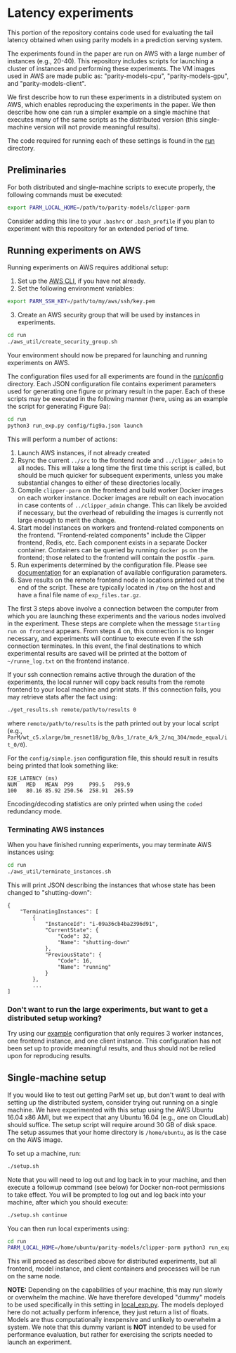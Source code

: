 # Latency experiments
This portion of the repository contains code used for evaluating the tail
latency obtained when using parity models in a prediction serving system.

The experiments found in the paper are run on AWS with a large number of
instances (e.g., 20-40). This repository includes scripts for launching a
cluster of instances and performing these experiments. The VM images used
in AWS are made public as: "parity-models-cpu", "parity-models-gpu", and
"parity-models-client".

We first describe how to run these experiments in a distributed system on AWS,
which enables reproducing the experiments in the paper. We then describe how
one can run a simpler example on a single machine that executes many of the
same scripts as the distributed version (this single-machine version will not
provide meaningful results).

The code required for running each of these settings is found in the [run](run)
directory.

## Preliminaries
For both distributed and single-machine scripts to execute properly, the
following commands must be executed:
```bash
export PARM_LOCAL_HOME=/path/to/parity-models/clipper-parm
```
Consider adding this line to your `.bashrc` or `.bash_profile` if you plan
to experiment with this repository for an extended period of time.

## Running experiments on AWS
Running experiments on AWS requires additional setup:
1. Set up the [AWS CLI](https://docs.aws.amazon.com/polly/latest/dg/setup-aws-cli.html), if you have not already.
2. Set the following environment variables:
```bash
export PARM_SSH_KEY=/path/to/my/aws/ssh/key.pem
```
3. Create an AWS security group that will be used by instances in experiments.
```bash
cd run
./aws_util/create_security_group.sh
```

Your environment should now be prepared for launching and running experiments
on AWS.

The configuration files used for all experiments are found in the
[run/config](run/config) directory. Each JSON configuration file contains
experiment parameters used for generating one figure or primary result in the
paper. Each of these scripts may be executed in the following manner (here,
using as an example the script for generating Figure 9a):
```bash
cd run
python3 run_exp.py config/fig9a.json launch 
```

This will perform a number of actions:
1. Launch AWS instances, if not already created
2. Rsync the current `../src` to the frontend node and `../clipper_admin` to
all nodes. This will take a long time the first time this script is called, but
should be much quicker for subsequent experiments, unless you make substantial
changes to either of these directories locally.
3. Compile `clipper-parm` on the frontend and build worker Docker images on
each worker instance. Docker images are rebuilt on each invocation in case
contents of `../clipper_admin` change. This can likely be avoided if necessary,
but the overhead of rebuilding the images is currently not large enough to
merit the change.
4. Start model instances on workers and frontend-related components on the
frontend. "Frontend-related components" include the Clipper frontend, Redis,
etc. Each component exists in a separate Docker container. Containers can be
queried by running `docker ps` on the frontend; those related to the frontend
will contain the postfix `-parm`.
5. Run experiments determined by the configuration file. Please see 
[documentation](run/config/README.md) for an explanation of available
configuration parameters.
6. Save results on the remote frontend node in locations printed out at the
end of the script. These are typically located in `/tmp` on the host and have
a final file name of `exp_files.tar.gz`.

The first 3 steps above involve a connection between the computer from which
you are launching these experiments and the various nodes involved in the
experiment. These steps are complete when the message `Starting run on frontend`
appears. From steps 4 on, this connection is no longer necessary, and
experiments will continue to execute even if the ssh connection terminates.
In this event, the final destinations to which experimental results are saved
will be printed at the bottom of `~/runne_log.txt` on the frontend instance.

If your ssh connection remains active through the duration of the experiments,
the local runner will copy back results from the remote frontend to your local
machine and print stats. If this connection fails, you may retrieve stats after
the fact using:
```bash
./get_results.sh remote/path/to/results 0
```
where `remote/path/to/results` is the path printed out by your local script
(e.g., `ParM/wt_c5.xlarge/bm_resnet18/bg_0/bs_1/rate_4/k_2/nq_304/mode_equal/it_0/0`).

For the `config/simple.json` configuration file, this should result in results
being printed that look something like:
```
E2E_LATENCY (ms)
NUM   MED   MEAN  P99     P99.5   P99.9
100   80.16 85.92 250.56  258.91  265.59
```

Encoding/decoding statistics are only printed when using the `coded`
redundancy mode.

### Terminating AWS instances
When you have finished running experiments, you may terminate AWS instances
using:
```bash
cd run
./aws_util/terminate_instances.sh
```

This will print JSON describing the instances that whose state has been changed
to "shutting-down":
```
{
    "TerminatingInstances": [
        {
            "InstanceId": "i-09a36cb4ba2396d91", 
            "CurrentState": {
                "Code": 32, 
                "Name": "shutting-down"
            }, 
            "PreviousState": {
                "Code": 16, 
                "Name": "running"
            }
        }, 
        ...
]
```

### Don't want to run the large experiments, but want to get a distributed setup working?
Try using our [example](run/config/simple.json) configuration that only requires
3 worker instances, one frontend instance, and one client instance. This
configuration has not been set up to provide meaningful results, and thus should
not be relied upon for reproducing results.

## Single-machine setup
If you would like to test out getting ParM set up, but don't want to deal with
setting up the distributed system, consider trying out running on a single
machine. We have experimented with this setup using the AWS Ubuntu 16.04 x86 AMI,
but we expect that any Ubuntu 16.04 (e.g., one on CloudLab) should suffice. The
setup script will require around 30 GB of disk space. The setup assumes that your
home directory is `/home/ubuntu`, as is the case on the AWS image.

To set up a machine, run:
```bash
./setup.sh
```
Note that you will need to log out and log back in to your machine, and then
execute a followup command (see below) for Docker non-root permissions to
take effect. You will be prompted to log out and log back into your machine,
after which you should execute:
```bash
./setup.sh continue
```

You can then run local experiments using:
```bash
cd run
PARM_LOCAL_HOME=/home/ubuntu/parity-models/clipper-parm python3 run_exp.py config/simple.json launch --local
```

This will proceed as described above for distributed experiments, but all
frontend, model instance, and client containers and processes will be run
on the same node.

**NOTE:** Depending on the capabilities of your machine, this may run slowly
or overwhelm the machine. We have therefore developed "dummy" models
to be used specifically in this setting in [local_exp.py](run/local_exp.py). The
models deployed here do not actually perform inference, they just return a
list of floats. Models are thus computationally inexpensive and unlikely to
overwhelm a system. We note that this dummy variant is **NOT** intended to
be used for performance evaluation, but rather for exercising the scripts
needed to launch an experiment.
